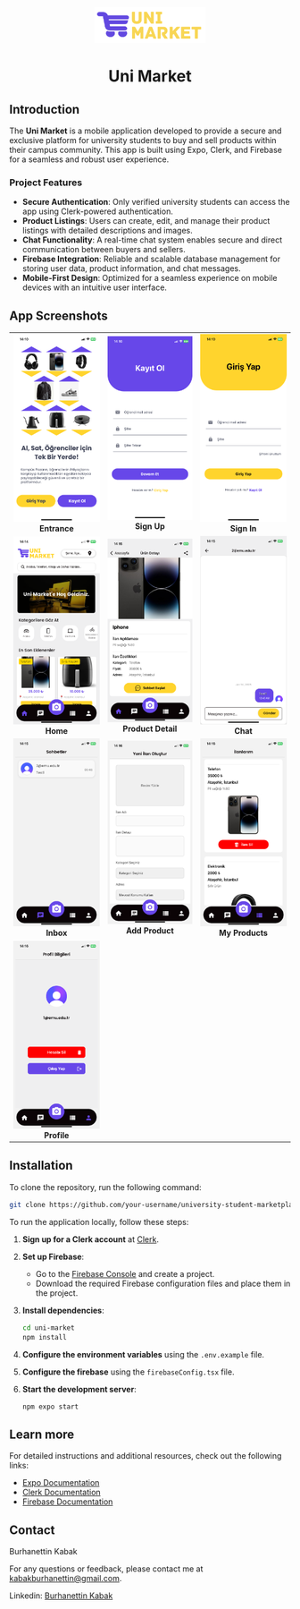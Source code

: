 <div align="center">
    <picture>
      <img src="./assets/images/logo8.png" height="64">
    </picture>
  <h1>
    Uni Market
  </h1>
  
</div>

## Introduction

The **Uni Market** is a mobile application developed to provide a secure and exclusive platform for university students to buy and sell products within their campus community. This app is built using Expo, Clerk, and Firebase for a seamless and robust user experience.

### Project Features

- **Secure Authentication**: Only verified university students can access the app using Clerk-powered authentication.
- **Product Listings**: Users can create, edit, and manage their product listings with detailed descriptions and images.
- **Chat Functionality**: A real-time chat system enables secure and direct communication between buyers and sellers.
- **Firebase Integration**: Reliable and scalable database management for storing user data, product information, and chat messages.
- **Mobile-First Design**: Optimized for a seamless experience on mobile devices with an intuitive user interface.

## App Screenshots

<table> <tr> <td align="center"> <img src="./assets/screenshots/entrance.png" alt="Entrance" width="250"> <br><b>Entrance</b> </td> <td align="center"> <img src="./assets/screenshots/signup.png" alt="Sign Up" width="250"> <br><b>Sign Up</b> </td> <td align="center"> <img src="./assets/screenshots/signin.png" alt="Sign In" width="250"> <br><b>Sign In</b> </td> </tr> <tr> <td align="center"> <img src="./assets/screenshots/home.png" alt="Home" width="250"> <br><b>Home</b> </td> <td align="center"> <img src="./assets/screenshots/productdetail.png" alt="Product Detail" width="250"> <br><b>Product Detail</b> </td> <td align="center"> <img src="./assets/screenshots/chat.png" alt="Chat" width="250"> <br><b>Chat</b> </td> </tr> <tr> <td align="center"> <img src="./assets/screenshots/inbox.png" alt="Inbox" width="250"> <br><b>Inbox</b> </td> <td align="center"> <img src="./assets/screenshots/addproduct.png" alt="Add Product" width="250"> <br><b>Add Product</b> </td> <td align="center"> <img src="./assets/screenshots/myproducts.png" alt="My Products" width="250"> <br><b>My Products</b> </td> </tr> <tr> <td align="center"> <img src="./assets/screenshots/profile.png" alt="Profile" width="250"> <br><b>Profile</b> </td> </tr> </table>

## Installation

To clone the repository, run the following command:

```bash
git clone https://github.com/your-username/university-student-marketplace.git
```

To run the application locally, follow these steps:

1. **Sign up for a Clerk account** at [Clerk](https://dashboard.clerk.com/sign-up).

2. **Set up Firebase**:
   - Go to the [Firebase Console](https://console.firebase.google.com/) and create a project.
   - Download the required Firebase configuration files and place them in the project.

3. **Install dependencies**:
   ```bash
   cd uni-market
   npm install
   ```

4. **Configure the environment variables** using the `.env.example` file.

5. **Configure the firebase** using the `firebaseConfig.tsx` file.

6. **Start the development server**:
   ```bash
   npm expo start
   ```

## Learn more

For detailed instructions and additional resources, check out the following links:

- [Expo Documentation](https://docs.expo.dev/)
- [Clerk Documentation](https://clerk.com/docs/)
- [Firebase Documentation](https://firebase.google.com/docs/)

## Contact

Burhanettin Kabak

For any questions or feedback, please contact me at [kabakburhanettin@gmail.com](mailto:kabakburhanettin@gmail.com).

Linkedin: [Burhanettin Kabak](https://www.linkedin.com/in/burhanettin-kabak-5aab731a4/)
